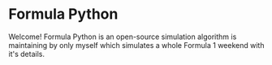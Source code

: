 # Formula Python
Welcome! Formula Python is an open-source simulation algorithm is maintaining by only myself which simulates a whole Formula 1 weekend with it's details.
